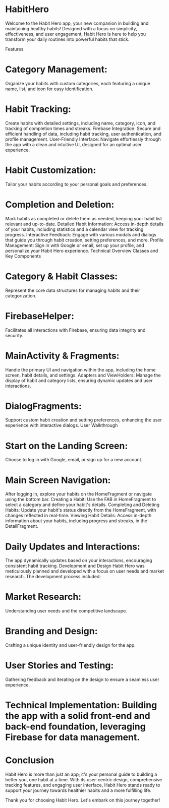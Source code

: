 # HabitHero
Welcome to the Habit Hero app, your new companion in building and maintaining healthy habits! Designed with a focus on simplicity, effectiveness, and user engagement, Habit Hero is here to help you transform your daily routines into powerful habits that stick.

Features
# Category Management: 
Organize your habits with custom categories, each featuring a unique name, list, and icon for easy identification.
# Habit Tracking:
Create habits with detailed settings, including name, category, icon, and tracking of completion times and streaks.
Firebase Integration: Secure and efficient handling of data, including habit tracking, user authentication, and profile management.
User-Friendly Interface: Navigate effortlessly through the app with a clean and intuitive UI, designed for an optimal user experience.
# Habit Customization:
Tailor your habits according to your personal goals and preferences.
# Completion and Deletion:
Mark habits as completed or delete them as needed, keeping your habit list relevant and up-to-date.
Detailed Habit Information: Access in-depth details of your habits, including statistics and a calendar view for tracking progress.
Interactive Feedback: Engage with various modals and dialogs that guide you through habit creation, setting preferences, and more.
Profile Management: Sign in with Google or email, set up your profile, and personalize your Habit Hero experience.
Technical Overview
Classes and Key Components
# Category & Habit Classes:
Represent the core data structures for managing habits and their categorization.
# FirebaseHelper:
Facilitates all interactions with Firebase, ensuring data integrity and security.
# MainActivity & Fragments:
Handle the primary UI and navigation within the app, including the home screen, habit details, and settings.
Adapters and ViewHolders: Manage the display of habit and category lists, ensuring dynamic updates and user interactions.
# DialogFragments:
Support custom habit creation and setting preferences, enhancing the user experience with interactive dialogs.
User Walkthrough
# Start on the Landing Screen:
Choose to log in with Google, email, or sign up for a new account.
# Main Screen Navigation:
After logging in, explore your habits on the HomeFragment or navigate using the bottom bar.
Creating a Habit: Use the FAB in HomeFragment to select a category and define your habit's details.
Completing and Deleting Habits: Update your habit's status directly from the HomeFragment, with changes reflected in real-time.
Viewing Habit Details: Access in-depth information about your habits, including progress and streaks, in the DetailFragment.
# Daily Updates and Interactions:
The app dynamically updates based on your interactions, encouraging consistent habit tracking.
Development and Design
Habit Hero was meticulously planned and developed with a focus on user needs and market research. The development process included:

# Market Research:
Understanding user needs and the competitive landscape.
# Branding and Design:
Crafting a unique identity and user-friendly design for the app.
# User Stories and Testing:
Gathering feedback and iterating on the design to ensure a seamless user experience.
# Technical Implementation: Building the app with a solid front-end and back-end foundation, leveraging Firebase for data management.
# Conclusion
Habit Hero is more than just an app; it's your personal guide to building a better you, one habit at a time. With its user-centric design, comprehensive tracking features, and engaging user interface, Habit Hero stands ready to support your journey towards healthier habits and a more fulfilling life.

Thank you for choosing Habit Hero. Let's embark on this journey together!

